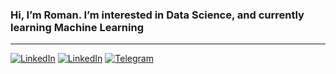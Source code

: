 ### Hi, I’m Roman. I’m interested in Data Science, and currently learning Machine Learning
___

[![LinkedIn](https://img.shields.io/badge/-cv-FF090909?style=for-the-badge)][1] [![LinkedIn](https://img.shields.io/badge/-LinkedIn-FF090909?style=for-the-badge&logo=linkedin&logoColor=007bb6)][2] [![Telegram](https://img.shields.io/badge/-Telegram-FF090909?style=for-the-badge&logo=telegram&logoColor=27a0d9)][3]

[1]: https://github.com/int0matar/int0matar/raw/main/cv/roman_bukin_python_developer.pdf
[2]: https://www.linkedin.com/in/intomatar/
[3]: https://t.me/int0matar
